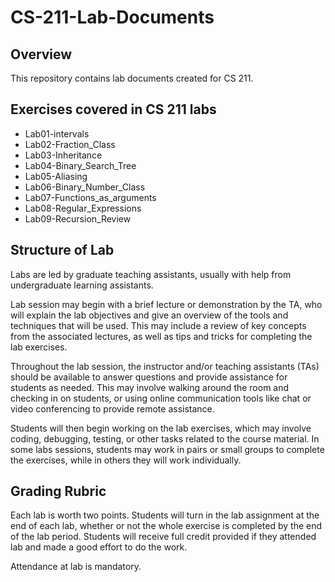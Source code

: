 # CS-211-Lab-Documents

## Overview

This repository contains lab documents created for CS 211.

## Exercises covered in CS 211 labs

- Lab01-intervals
- Lab02-Fraction_Class
- Lab03-Inheritance
- Lab04-Binary_Search_Tree
- Lab05-Aliasing
- Lab06-Binary_Number_Class
- Lab07-Functions_as_arguments
- Lab08-Regular_Expressions
- Lab09-Recursion_Review

## Structure of Lab
Labs are led by graduate teaching assistants, usually with help from undergraduate learning assistants. 

Lab session may begin with a brief lecture or demonstration by the TA, who will explain the lab objectives and give an overview of the tools and techniques that will be used. This may include a review of key concepts from the associated lectures, as well as tips and tricks for completing the lab exercises.

Throughout the lab session, the instructor and/or teaching assistants (TAs) should be available to answer questions and provide assistance for students as needed. This may involve walking around the room and checking in on students, or using online communication tools like chat or video conferencing to provide remote assistance.

Students will then begin working on the lab exercises, which may involve coding, debugging, testing, or other tasks related to the course material. In some labs sessions, students may work in pairs or small groups to complete the exercises, while in others they will work individually.

## Grading Rubric

Each lab is worth two points. Students will turn in the lab assignment at the end of each lab, whether or not the whole exercise is completed by the end of the lab period. Students will receive full credit provided if they attended lab and made a good effort to do the work. 

Attendance at lab is mandatory. 
